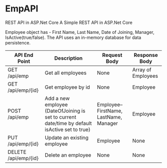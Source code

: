 # EmpAPI
REST API in ASP.Net Core
A Simple REST API in ASP.Net Core

Employee object has - First Name, Last Name, Date of Joining, Manager, IsActive(true/false).
The API uses an in-memory database for data persistence.

| API End Point | Description | Request Body | Response Body |
|----------------------|--------------------------------------------------------------------------------------------------|-----------------------------------------|--------------------|
| GET /api/emp | Get all employees | None | Array of Employees |
| GET /api/emp/{id} | Get employee by id | None | Employee |
| POST /api/emp | Add a new employee  (DateOfJoining is set to current date/time by default  isActive set to true) | Employee– FirstName,  LastName, Manager | Employee |
| PUT /api/emp/{id} | Update an existing employee | Employee | None |
| DELETE /api/emp/{id} | Delete an employee | None | None |
